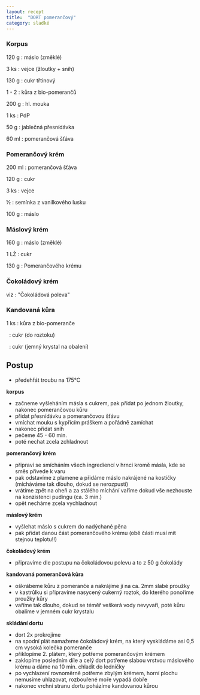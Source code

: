 ```yaml
---
layout: recept
title:  "DORT pomerančový"
category: sladké
---
```


<div class="ingredience" markdown="1">

### Korpus

120 g
: máslo (změklé)

3 ks
: vejce (žloutky + sníh)


130 g
: cukr třtinový

1 - 2
: kůra z bio-pomerančů

200 g
: hl. mouka

1 ks
: PdP

50 g
: jablečná přesnídávka

60 ml
: pomerančová šťáva

### Pomerančový krém

200 ml
: pomerančová šťáva

120 g
: cukr

3 ks
: vejce

½
: semínka z vanilkového lusku

100 g
: máslo

### Máslový krém

160 g
: máslo (změklé)

1 LŽ
: cukr

130 g
: Pomerančového krému

### Čokoládový krém

viz
: "Čokoládová poleva"

### Kandovaná kůra

1 ks
: kůra z bio-pomeranče

&nbsp;
: cukr (do roztoku)

&nbsp;
: cukr (jemný krystal na obalení)

</div>

## Postup

<div class="postup" markdown="1">

- předehřát troubu na 175°C

**korpus**
- začneme vyšleháním másla s cukrem, pak přidat po jednom žloutky, nakonec pomerančovou kůru
- přidat přesnídávku a pomerančovou šťávu
- vmíchat mouku s kypřícím práškem a pořádně zamíchat
- nakonec přidat sníh
- pečeme 45 - 60 min.
- poté nechat zcela zchladnout

**pomerančový krém**
- připraví se smícháním všech ingrediencí v hrnci kromě másla, kde se směs přivede k varu
- pak odstavíme z plamene a přidáme máslo nakrájené na kostičky (mícháváme tak dlouho, dokud se nerozpustí)
- vrátíme zpět na oheň a za stálého míchání vaříme dokud vše nezhouste na konzistenci pudingu (ca. 3 min.)
- opět necháme zcela vychladnout

**máslový krém**
- vyšlehat máslo s cukrem do nadýchané pěna
- pak přidat danou část pomerančového krému (obě části musí mít stejnou teplotu!!)

**čokoládový krém**
- připravíme dle postupu na čokoládovou polevu a to z 50 g čokolády

**kandovaná pomerančová kůra**
- oškrábeme kůru z pomeranče a nakrájíme jí na ca. 2mm slabé proužky
- v kastrůlku si připravíme nasycený cukerný roztok, do kterého ponoříme proužky kůry
- vaříme tak dlouho, dokud se téměř veškerá vody nevyvaří, poté kůru obalíme v jemném cukr krystalu

**skládání dortu**
- dort 2x prokrojíme
- na spodní plát namažeme čokoládový krém, na který vyskládáme asi 0,5 cm vysoká kolečka pomeranče
- přiklopíme 2. plátem, který potřeme pomerančovým krémem
- zaklopíme posledním díle a celý dort potřeme slabou vrstvou máslového krému a dáme na 10 min. chladit do ledničky
- po vychlazení rovnoměrně potřeme zbylým krémem, horní plochu nemusíme uhlazovat, rozbouřené moře vypadá dobře
- nakonec vrchní stranu dortu poházíme kandovanou kůrou

</div>
